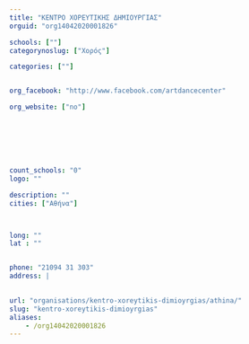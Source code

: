 ```yaml
---
title: "ΚΕΝΤΡΟ ΧΟΡΕΥΤΙΚΗΣ ΔΗΜΙΟΥΡΓΙΑΣ"
orguid: "org14042020001826"

schools: [""]
categorynoslug: ["Χορός"]

categories: [""]


org_facebook: "http://www.facebook.com/artdancecenter"

org_website: ["no"]







count_schools: "0"
logo: ""

description: ""
cities: ["Αθήνα"]



long: ""
lat : ""


phone: "21094 31 303"
address: |
    

url: "organisations/kentro-xoreytikis-dimioyrgias/athina/"
slug: "kentro-xoreytikis-dimioyrgias"
aliases:
    - /org14042020001826
---
```



